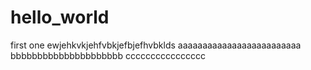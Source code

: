 # hello_world
first one
ewjehkvkjehfvbkjefbjefhvbklds
aaaaaaaaaaaaaaaaaaaaaaaaa
bbbbbbbbbbbbbbbbbbbbb
cccccccccccccccc
